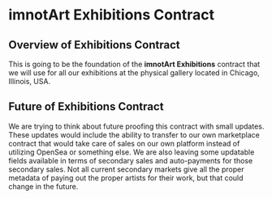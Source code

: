 # imnotArt Exhibitions Contract

## Overview of Exhibitions Contract
This is going to be the foundation of the __imnotArt Exhibitions__ contract that we will use for all our exhibitions at the physical gallery located in Chicago, Illinois, USA.

## Future of Exhibitions Contract
We are trying to think about future proofing this contract with small updates. These updates would include the ability to transfer to our own marketplace contract that would take care of sales on our own platform instead of utilizing OpenSea or something else. We are also leaving some updatable fields available in terms of secondary sales and auto-payments for those secondary sales. Not all current secondary markets give all the proper metadata of paying out the proper artists for their work, but that could change in the future.
